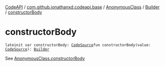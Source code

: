 [CodeAPI](../../../index.md) / [com.github.jonathanxd.codeapi.base](../../index.md) / [AnonymousClass](../index.md) / [Builder](index.md) / [constructorBody](.)

# constructorBody

`lateinit var constructorBody: `[`CodeSource`](../../../com.github.jonathanxd.codeapi/-code-source/index.md)`fun constructorBody(value: `[`CodeSource`](../../../com.github.jonathanxd.codeapi/-code-source/index.md)`): `[`Builder`](index.md)

See [AnonymousClass.constructorBody](../constructor-body.md)

